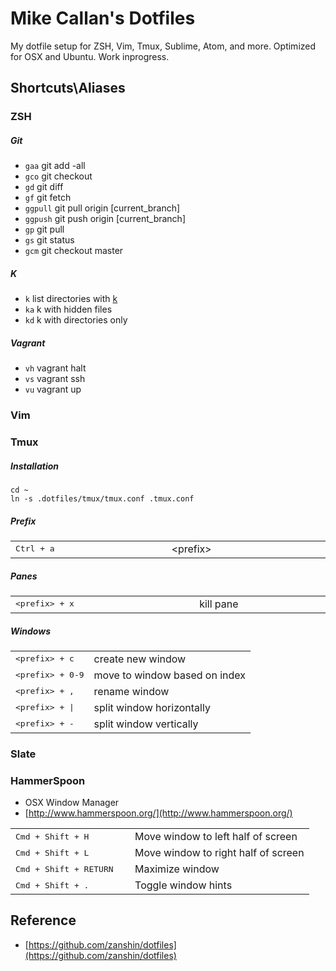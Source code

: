 # Mike Callan's Dotfiles

My dotfile setup for ZSH, Vim, Tmux, Sublime, Atom, and more. Optimized for OSX and Ubuntu. Work inprogress.

## Shortcuts\Aliases

### ZSH

##### Git

- `gaa` git add -all
- `gco` git checkout
- `gd` git diff
- `gf` git fetch
- `ggpull` git pull origin [current_branch]
- `ggpush` git push origin [current_branch]
- `gp` git pull
- `gs` git status
- `gcm` git checkout master

##### K

- `k` list directories with [k](https://github.com/rimraf/k)
- `ka` k with hidden files
- `kd` k with directories only

##### Vagrant

- `vh` vagrant halt
- `vs` vagrant ssh
- `vu` vagrant up

### Vim

### Tmux

##### Installation

    cd ~
    ln -s .dotfiles/tmux/tmux.conf .tmux.conf

##### Prefix

<table style="display: table; width: 100%">
    <tr>
        <td><kbd>Ctrl + a</kbd></td>
        <td>&lt;prefix&gt;</td>
    </tr>
</table>

##### Panes

<table style="display: table; width: 100%">
    <tr>
        <td><kbd>&lt;prefix&gt; + x</kbd></td>
        <td>kill pane</td>
    </tr>
</table>


##### Windows

<table>
    <tr>
        <td><kbd>&lt;prefix&gt; + c</kbd></td>
        <td>create new window</td>
    </tr>
    <tr>
        <td><kbd>&lt;prefix&gt; + 0-9</kbd></td>
        <td>move to window based on index</td>
    </tr>
    <tr>
        <td><kbd>&lt;prefix&gt; + ,</kbd></td>
        <td>rename window</td>
    </tr>
    <tr>
        <td><kbd>&lt;prefix&gt; + |</kbd></td>
        <td>split window horizontally</td>
    </tr>
    <tr>
        <td><kbd>&lt;prefix&gt; + -</kbd></td>
        <td>split window vertically</td>
    </tr>
</table>

### Slate

### HammerSpoon

- OSX Window Manager
- [http://www.hammerspoon.org/](http://www.hammerspoon.org/)

<table>
    <tr>
        <td width="40%">
            <kbd>Cmd + Shift + H</kbd>
        </td>
        <td>
            Move window to left half of screen
        </td>
    </tr>
    <tr>
        <td>
            <kbd>Cmd + Shift + L</kbd>
        </td>
        <td>
            Move window to right half of screen
        </td>
    </tr>
    <tr>
        <td>
            <kbd>Cmd + Shift + RETURN</kbd>
        </td>
        <td>
            Maximize window
        </td>
    </tr>
    <tr>
        <td>
            <kbd>Cmd + Shift + . </kbd>
        </td>
        <td>
            Toggle window hints
        </td>
    </tr>
</table>

## Reference

- [https://github.com/zanshin/dotfiles](https://github.com/zanshin/dotfiles)
